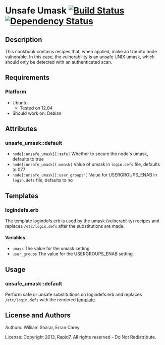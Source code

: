 # Unsafe Umask [![Build Status](https://secure.travis-ci.org/rapid7-cookbooks/unsafe_umask.png)](http://travis-ci.org/rapid7-cookbooks/unsafe_umask) [![Dependency Status](https://gemnasium.com/rapid7-cookbooks/unsafe_umask.png)](https://gemnasium.com/rapid7-cookbooks/unsafe_umask)
## Description
This cookbook contains recipes that, when applied, make an Ubuntu node
vulnerable. In this case, the vulnerability is an unsafe UNIX umask, which should 
only be detected with an authenticated scan.

## Requirements
### Platform
* Ubuntu
  * Tested on 12.04
* Should work on: Debian

## Attributes
### unsafe_umask::default
* `node[:unsafe_umask][:safe]` Whether to secure the node's umask,
  defaults to true
* `node[:unsafe_umask][:umask]` Value of umask in `login.defs` file,
  defaults to 077
* `node[:unsafe_umask][:user_groups']` Value for USERGROUPS_ENAB in
  `login.defs` file, defaults to no

## Templates
### logindefs.erb
The template logindefs.erb is used by the umask (vulnerability) recipes and 
replaces `/etc/login.defs` after the substitutions are made.

#### Variables
* `umask` The value for the umask setting
* `user_groups` The value for the USERGROUPS_ENAB setting

## Usage
### unsafe_umask::default
Perform safe or unsafe substitutions on logindefs.erb and replaces
`/etc/login.defs` with the rendered
[template](templates/default/logindefs.erb).

License and Authors
-------------------
Authors: William Sharar, Erran Carey

License: Copyright 2013, Rapid7. All rights reserved - Do Not Redistribute.
